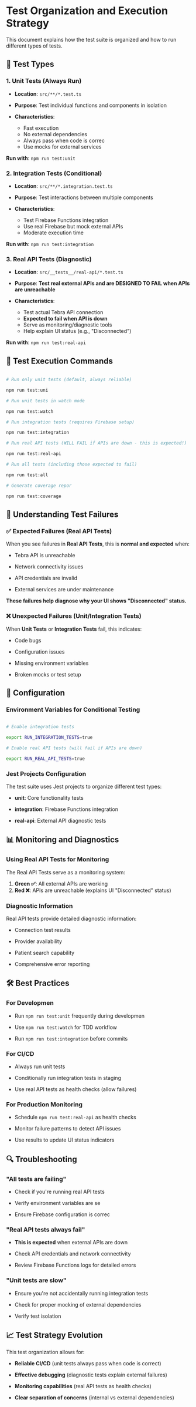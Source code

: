 
# Test Organization and Execution Strategy

This document explains how the test suite is organized and how to run different types of tests.

## 🧪 Test Types

### 1. **Unit Tests** (Always Run)

- **Location**: `src/**/*.test.ts`

- **Purpose**: Test individual functions and components in isolation

- **Characteristics**:
  - Fast execution
  - No external dependencies
  - Always pass when code is correc
  - Use mocks for external services

**Run with**: `npm run test:unit`

### 2. **Integration Tests** (Conditional)

- **Location**: `src/**/*.integration.test.ts`

- **Purpose**: Test interactions between multiple components

- **Characteristics**:
  - Test Firebase Functions integration
  - Use real Firebase but mock external APIs
  - Moderate execution time

**Run with**: `npm run test:integration`

### 3. **Real API Tests** (Diagnostic)

- **Location**: `src/__tests__/real-api/*.test.ts`

- **Purpose**: **Test real external APIs and are DESIGNED TO FAIL when APIs are unreachable**

- **Characteristics**:
  - Test actual Tebra API connection
  - **Expected to fail when API is down**
  - Serve as monitoring/diagnostic tools
  - Help explain UI status (e.g., "Disconnected")

**Run with**: `npm run test:real-api`

## 🚀 Test Execution Commands

```bash

# Run only unit tests (default, always reliable)

npm run test:uni

# Run unit tests in watch mode

npm run test:watch

# Run integration tests (requires Firebase setup)

npm run test:integration

# Run real API tests (WILL FAIL if APIs are down - this is expected!)

npm run test:real-api

# Run all tests (including those expected to fail)

npm run test:all

# Generate coverage repor

npm run test:coverage

```

## 🎯 Understanding Test Failures

### ✅ **Expected Failures** (Real API Tests)

When you see failures in **Real API Tests**, this is **normal and expected** when:

- Tebra API is unreachable

- Network connectivity issues

- API credentials are invalid

- External services are under maintenance

**These failures help diagnose why your UI shows "Disconnected" status.**

### ❌ **Unexpected Failures** (Unit/Integration Tests)

When **Unit Tests** or **Integration Tests** fail, this indicates:

- Code bugs

- Configuration issues

- Missing environment variables

- Broken mocks or test setup

## 🔧 Configuration

### Environment Variables for Conditional Testing

```bash

# Enable integration tests

export RUN_INTEGRATION_TESTS=true

# Enable real API tests (will fail if APIs are down)

export RUN_REAL_API_TESTS=true

```

### Jest Projects Configuration

The test suite uses Jest projects to organize different test types:

- **unit**: Core functionality tests

- **integration**: Firebase Functions integration

- **real-api**: External API diagnostic tests

## 📊 Monitoring and Diagnostics

### Using Real API Tests for Monitoring

The Real API Tests serve as a monitoring system:

1. **Green ✅**: All external APIs are working
2. **Red ❌**: APIs are unreachable (explains UI "Disconnected" status)

### Diagnostic Information

Real API tests provide detailed diagnostic information:

- Connection test results

- Provider availability

- Patient search capability

- Comprehensive error reporting

## 🛠️ Best Practices

### For Developmen

- Run `npm run test:unit` frequently during developmen

- Use `npm run test:watch` for TDD workflow

- Run `npm run test:integration` before commits

### For CI/CD

- Always run unit tests

- Conditionally run integration tests in staging

- Use real API tests as health checks (allow failures)

### For Production Monitoring

- Schedule `npm run test:real-api` as health checks

- Monitor failure patterns to detect API issues

- Use results to update UI status indicators

## 🔍 Troubleshooting

### "All tests are failing"

- Check if you're running real API tests

- Verify environment variables are se

- Ensure Firebase configuration is correc

### "Real API tests always fail"

- **This is expected** when external APIs are down

- Check API credentials and network connectivity

- Review Firebase Functions logs for detailed errors

### "Unit tests are slow"

- Ensure you're not accidentally running integration tests

- Check for proper mocking of external dependencies

- Verify test isolation

## 📈 Test Strategy Evolution

This test organization allows for:

- **Reliable CI/CD** (unit tests always pass when code is correct)

- **Effective debugging** (diagnostic tests explain external failures)

- **Monitoring capabilities** (real API tests as health checks)

- **Clear separation of concerns** (internal vs external dependencies)
